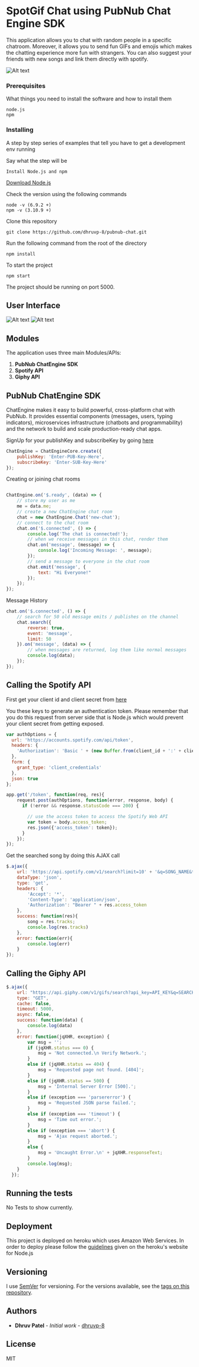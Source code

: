 # SpotGif Chat using PubNub Chat Engine SDK

This application allows you to chat with random people in a specific chatroom. Moreover, it allows you to send fun GIFs and emojis which makes the chatting experience more fun with strangers. You can also suggest your friends with new songs and link them directly with spotify.

![Alt text](./images/header.png "Technology Stack")

### Prerequisites

What things you need to install the software and how to install them

```
node.js
npm
```

### Installing

A step by step series of examples that tell you have to get a development env running

Say what the step will be

```
Install Node.js and npm 
```
[Download Node.js](https://nodejs.org/en)

Check the version using the following commands

```
node -v (6.9.2 +)
npm -v (3.10.9 +)
```

Clone this repository

```
git clone https://github.com/dhruvp-8/pubnub-chat.git
```

Run the following command from the root of the directory

```
npm install
```

To start the project

```
npm start
```

The project should be running on port 5000.

## User Interface

![Alt text](./images/ss1.png "Login Screen to the Chat Application")
![Alt text](./images/ss2.png "Chat Room (Part I)")

## Modules

The application uses three main Modules/APIs:

1. **PubNub ChatEngine SDK**
2. **Spotify API**
3. **Giphy API**

## PubNub ChatEngine SDK

ChatEngine makes it easy to build powerful, cross-platform chat with PubNub. It provides essential components (messages, users, typing indicators), microservices infrastructure (chatbots and programmability) and the network to build and scale production-ready chat apps.

SignUp for your publishKey and subscribeKey by going [here](https://www.pubnub.com/tutorials/chatengine/)

```javascript
ChatEngine = ChatEngineCore.create({
    publishKey: 'Enter-PUB-Key-Here',
    subscribeKey: 'Enter-SUB-Key-Here'
});
```

Creating or joining chat rooms

```javascript

ChatEngine.on('$.ready', (data) => {
    // store my user as me
    me = data.me;
    // create a new ChatEngine chat room
    chat = new ChatEngine.Chat('new-chat');
    // connect to the chat room
    chat.on('$.connected', () => {
        console.log('The chat is connected!');
        // when we receive messages in this chat, render them
        chat.on('message', (message) => {
            console.log('Incoming Message: ', message);
        });
        // send a message to everyone in the chat room
        chat.emit('message', {
            text: "Hi Everyone!"
        });
    });
});
```

Message History

```javascript
chat.on('$.connected', () => {
    // search for 50 old message emits / publishes on the channel
    chat.search({
        reverse: true,
        event: 'message',
        limit: 50
    }).on('message', (data) => {
        // when messages are returned, log them like normal messages
        console.log(data);
    });
});
```

## Calling the Spotify API

First get your client id and client secret from [here](https://developer.spotify.com/)

You these keys to generate an authentication token. Please remember that you do this request from server side that is Node.js which would prevent your client secret from getting exposed.

```javascript
var authOptions = {
  url: 'https://accounts.spotify.com/api/token',
  headers: {
    'Authorization': 'Basic ' + (new Buffer.from(client_id + ':' + client_secret).toString('base64'))
  },
  form: {
    grant_type: 'client_credentials'
  },
  json: true
};

app.get('/token', function(req, res){
	request.post(authOptions, function(error, response, body) {
	  if (!error && response.statusCode === 200) {

	    // use the access token to access the Spotify Web API
	    var token = body.access_token;
	    res.json({'access_token': token});
	  }
	});
});
```

Get the searched song by doing this AJAX call

```javascript
$.ajax({
	url: 'https://api.spotify.com/v1/search?limit=10' + '&q=SONG_NAME&type=track',
	dataType: 'json',
	type: 'get',
	headers: {
		'Accept': '*',
		'Content-Type': 'application/json',
		'Authorization': "Bearer " + res.access_token
	},
	success: function(res){
		song = res.tracks;
		console.log(res.tracks)
	},
	error: function(err){
		console.log(err)			
	}
});
```

## Calling the Giphy API

```javascript
$.ajax({
    url: "https://api.giphy.com/v1/gifs/search?api_key=API_KEY&q=SEARCH_STR",
    type: "GET",
    cache: false,
    timeout: 5000,
    async: false,
    success: function(data) {
      	console.log(data)
    },
    error: function(jqXHR, exception) {
        var msg = '';
        if (jqXHR.status === 0) {
            msg = 'Not connected.\n Verify Network.';
        }
        else if (jqXHR.status == 404) {
            msg = 'Requested page not found. [404]';
        }
        else if (jqXHR.status == 500) {
            msg = 'Internal Server Error [500].';
        }
        else if (exception === 'parsererror') {
            msg = 'Requested JSON parse failed.';
        }
        else if (exception === 'timeout') {
            msg = 'Time out error.';
        }
        else if (exception === 'abort') {
            msg = 'Ajax request aborted.';
        }
        else {
            msg = 'Uncaught Error.\n' + jqXHR.responseText;
        }
        console.log(msg);
    }
  });
```

## Running the tests

No Tests to show currently.


## Deployment

This project is deployed on heroku which uses Amazon Web Services. In order to deploy please follow the [guidelines](https://devcenter.heroku.com/articles/getting-started-with-nodejs) given on the heroku's website for Node.js

## Versioning

I use [SemVer](http://semver.org/) for versioning. For the versions available, see the [tags on this repository](https://github.com/dhruvp-8). 

## Authors

* **Dhruv Patel** - *Initial work* - [dhruvp-8](https://github.com/dhruvp-8)


## License
MIT

